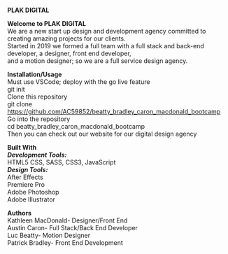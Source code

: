 **PLAK DIGITAL**<br>

**Welcome to PLAK DIGITAL**<br>
We are a new start up design and development agency committed to creating amazing projects for our clients.<br>
Started in 2019 we formed a full team with a full stack and back-end developer, a designer, front end developer,<br>
 and a motion designer; so we are a full service design agency.<br>

**Installation/Usage**<br>
Must use VSCode; deploy with the go live feature<br>
git init<br>
Clone this repository<br>
git clone https://github.com/AC59852/beatty_bradley_caron_macdonald_bootcamp<br>
Go into the repository<br>
cd beatty_bradley_caron_macdonald_bootcamp<br>
Then you can check out our website for our digital design agency<br>

**Built With**<br>
***Development Tools:***<br>
HTML5 CSS, SASS, CSS3, JavaScript<br>
***Design Tools:***<br>
After Effects<br>
Premiere Pro<br>
Adobe Photoshop<br>
Adobe Illustrator<br>

**Authors** <br>
Kathleen MacDonald- Designer/Front End<br>
Austin Caron- Full Stack/Back End Developer<br>
Luc Beatty- Motion Designer<br>
Patrick Bradley- Front End Development<br>
